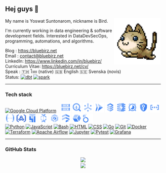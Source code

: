 ## Hej guys 👋

<img align="right" height="30%" width="30%" alt="maplestory-cat-pet gif" src="./img/gif/maplestory-cat-pet.gif" />

My name is Yoswat Suntonarom, nickname is Bird.

I'm currently working in data engineering & software development fields. Interested in DataDevSecOps, programming, automations, and algorithms.

Blog : <https://bluebirz.net>  
Email : <contact@bluebirz.net>  
LinkedIn: <https://www.linkedin.com/in/bluebirz/>  
Curriculum Vitae: <https://bluebirz.net/cv/>  
Speak : 🇹🇭 ไทย (native) 🇬🇧 English  🇸🇪 Svenska (novis)  
Status:
<a href="https://www.getdbt.com/" title="dbt"><img src="https://img.shields.io/badge/learning-dbt-FF694B?logo=dbt" alt="dbt" /></a>
<a href="http://spark.apache.org/" title="spark"><img src="https://img.shields.io/badge/learning-spark-E25A1C?logo=apachespark" alt="spark" /></a>
<!-- <a href="https://www.snowflake.com/" title="snowflake"><img src="https://img.shields.io/badge/snowflake-learning-56B9EB?logo=snowflake" alt="snowflake" /></a> -->
<!-- <a href="https://aws.amazon.com/" title="AWS"><img src="https://skillicons.dev/icons?i=aws" alt="AWS" width="40px" height="40px" /></a> -->

---

### Tech stack

<a href="https://cloud.google.com/" title="Google Cloud Platform"><img src="https://skills-icons.vercel.app/api/icons?i=gcloud" alt="Google Cloud Platform" width="40px" height="40px"/></a>
&ensp;
<a href="https://cloud.google.com/storage" title="Google Cloud Storage"><img src="./img/gcpicons.com/Cloud-Storage.svg" alt="Cloud Storage icon" width="32px" height="32px"/></a>
<a href="https://cloud.google.com/bigquery" titl="Google BigQuery"><img src="./img/gcpicons.com/BigQuery.svg" alt="BigQuery icon" width="32px" height="32px"/></a>
<a href="https://cloud.google.com/pubsub" title="Google Cloud Pub/Sub"><img src="./img/gcpicons.com/PubSub.svg" alt="Pub/Sub icon" width="32px" height="32px"/></a>
<a href="https://cloud.google.com/run" title="Google Cloud Run"><img src="./img/gcpicons.com/Cloud-Run.svg" alt="Cloud Run icon" width="32px" height="32px"/></a>
<a href="https://cloud.google.com/sql" title="Google Cloud SQL"><img src="./img/gcpicons.com/Cloud-SQL.svg" alt="Cloud SQL icon" width="32px" height="32px"/></a>
<a href="https://cloud.google.com/memorystore" title="Google Cloud Memorystore"><img src="./img/gcpicons.com/Memorystore.svg" alt="Memorystore icon" width="32px" height="32px"/></a>
<a href="https://cloud.google.com/scheduler" title="Google Cloud Scheduler"><img src="./img/gcpicons.com/Cloud-Scheduler.svg" alt="Cloud Scheduler icon" width="32px" height="32px"/></a>
<a href="https://cloud.google.com/kms" title="Google Cloud KMS"><img src="./img/gcpicons.com/Key-Management-Service.svg" alt="Key Key-Management-Service icon" width="32px" height="32px"/></a>
<a href="https://cloud.google.com/secret-manager" title="Google Secret Manager"><img src="./img/gcpicons.com/Secret-Manager.svg" alt="Secret Manager icon" width="32px" height="32px"/></a>
<a href="https://cloud.google.com/functions" title="Google Cloud Functions"><img src="./img/gcpicons.com/Cloud-Functions.svg" alt="Cloud-Functions icon" width="32px" height="32px"/></a>
<a href="https://cloud.google.com/artifact-registry" title="Google Artifact Registry"><img src="./img/gcpicons.com/Artifact-Registry.svg" alt="Artifact Registry icon" width="32px" height="32px"/></a>
<a href="https://cloud.google.com/composer" title="Google Cloud Composer"><img src="./img/gcpicons.com/Cloud-Composer.svg" alt="Cloud Cloud-Composer icon" width="32px" height="32px"/></a>
<a href="https://cloud.google.com/dataflow" title="Google Cloud Dataflow"><img src="./img/gcpicons.com/Dataflow.svg" alt="Dataflow icon" width="32px" height="32px"/></a>
<a href="https://cloud.google.com/build" title="Google Cloud Build"><img src="./img/gcpicons.com/Cloud-Build.svg" alt="Cloud-Build icon" width="32px" height="32px"/></a>
<a href="https://cloud.google.com/firestore" title="Google Firestore"><img src="./img/gcpicons.com/Firestore.svg" alt="Firestore icon" width="32px" height="32px"/></a>
<a href="https://cloud.google.com/stackdriver" title="Google Cloud Stackdriver"><img src="./img/gcpicons.com/Stackdriver.svg" alt="Stackdriver icon" width="32px" height="32px"/></a>
<a href="https://lookerstudio.google.com" title="Google Looker Studio"><img src="./img/gcpicons.com/Looker.svg" alt="Looker studio icon" width="32px" height="32px"/></a>
<br/>
<a href="https://www.python.org/" title="Python"><img src="https://skills-icons.vercel.app/api/icons?i=python" alt="Python" width="40px" height="40px"/></a>
<a href="https://www.w3schools.com/js/default.asp" title="JavaScript"><img src="https://skills-icons.vercel.app/api/icons?i=js" alt="JavaScript" width="40px" height="40px"/></a>
<a href="https://www.gnu.org/software/bash/" title="Bash"><img src="https://skills-icons.vercel.app/api/icons?i=bash" alt="Bash" width="40px" height="40px"/></a>
<a href="https://www.w3schools.com/html/" title="HTML"><img src="https://skills-icons.vercel.app/api/icons?i=html" alt="HTML" width="40px" height="40px"/></a>
<a href="https://www.w3schools.com/css/default.asp" title="CSS"><img src="https://skills-icons.vercel.app/api/icons?i=css" alt="CSS" width="40px" height="40px"/></a>
<a href="https://go.dev/" title="Golang"><img src="https://skills-icons.vercel.app/api/icons?i=go" alt="Go" width="40px" height="40px"/></a>
<a href="https://git-scm.com/" title="Git"><img src="https://skills-icons.vercel.app/api/icons?i=git" alt="Git" width="40px" height="40px"/></a>
<a href="https://www.docker.com/" title="Docker"><img src="https://skills-icons.vercel.app/api/icons?i=docker" alt="Docker" width="40px" height="40px"/></a>
<a href="https://www.terraform.io/" title="Terraform"><img src="https://skills-icons.vercel.app/api/icons?i=terraform" alt="Terraform" width="40px" height="40px"/></a>
<a href="https://airflow.apache.org/" title="Apache Airflow"><img src="https://skills-icons.vercel.app/api/icons?i=airflow" alt="Apache Airflow" width="40px" height="40px"/></a>
<a href="https://jupyter.org/" title="Jupyter"><img src="https://skills-icons.vercel.app/api/icons?i=jupyter" alt="Jupyter" width="40px" height="40px"/></a>
<a href="https://pytest.org/" title="Pytest"><img src="https://skills-icons.vercel.app/api/icons?i=pytest" alt="Pytest" width="40px" height="40px"/></a>
<a href="https://grafana.com/" title="Grafana"><img src="https://skills-icons.vercel.app/api/icons?i=grafana" alt="Grafana" width="40px" height="40px"/></a>

---

### GitHub Stats

<div align="center">
  <img src="https://readme-stats-fork-mauve.vercel.app/api/?username=bluebirz&theme=dark&show_icons=true&count_private=true"><br>
<img src="https://readme-stats-fork-mauve.vercel.app/api/top-langs/?username=bluebirz&theme=dark&hide_border=false&no-bg=true&no-frame=true&langs_count=6&layout=donut">
</div>
